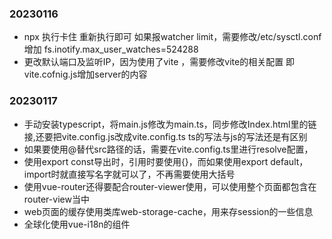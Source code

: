 ### 20230116
- npx 执行卡住  重新执行即可 如果报watcher limit，需要修改/etc/sysctl.conf 增加 fs.inotify.max_user_watches=524288
- 更改默认端口及监听IP，因为使用了vite ，需要修改vite的相关配置 即vite.cofnig.js增加server的内容
### 20230117
- 手动安装typescript，将main.js修改为main.ts，同步修改Index.html里的链接,还要把vite.config.js改成vite.config.ts  ts的写法与js的写法还是有区别
- 如果要使用@替代src路径的话，需要在vite.config.ts里进行resolve配置，
- 使用export const导出时，引用时要使用{}，而如果使用export default，import时就直接写名字就可以了，不再需要使用大括号
- 使用vue-router还得要配合router-viewer使用，可以使用整个页面都包含在router-view当中
- web页面的缓存使用类库web-storage-cache，用来存session的一些信息
- 全球化使用vue-i18n的组件
